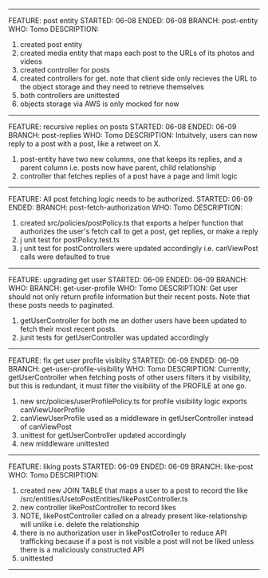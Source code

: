 __________________________________________________________________

FEATURE: post entity
STARTED: 06-08
ENDED: 06-08
BRANCH: post-entity
WHO: Tomo
DESCRIPTION: 
1. created post entity
2. created media entity that maps each post to the URLs of its
photos and videos
3. created controller for posts
4. created controllers for get. note that client side only recieves 
the URL to the object storage and they need to retrieve themselves
5. both controllers are unittested
6. objects storage via AWS is only mocked for now
__________________________________________________________________

FEATURE: recursive replies on posts
STARTED: 06-08
ENDED: 06-09
BRANCH: post-replies
WHO: Tomo
DESCRIPTION:
Intuitvely, users can now reply to a post with a post, like a retweet 
on X.

1. post-entity have two new columns, one that keeps its replies, 
    and a parent column i.e. posts now have parent, child relationship
2. controller that fetches replies of a post have a page and limit 
    logic

__________________________________________________________________


FEATURE: All post fetching logic needs to be authorized.
STARTED: 06-09
ENDED: 
BRANCH: post-fetch-authorization
WHO: Tomo
DESCRIPTION:
1. created src/policies/postPolicy.ts that exports a helper function that
authorizes the user's fetch call to get a post, get replies, or make a reply
2. j unit test for postPolicy.test.ts
3. j unit test for postControllers were updated accordingly i.e. canViewPost
calls were defaulted to true
__________________________________________________________________

FEATURE: upgrading get user 
STARTED: 06-09
ENDED: 06-09
BRANCH:
WHO:
BRANCH: get-user-profile
WHO: Tomo
DESCRIPTION:
Get user should not only return profile information but their recent posts.
Note that these posts needs to paginated.
1. getUserController for both me an dother users have been updated to fetch their most recent posts. 
2. junit tests for getUserController was updated accordingly
__________________________________________________________________

FEATURE: fix get user profile visiblity 
STARTED: 06-09
ENDED: 06-09
BRANCH: get-user-profile-visibility
WHO: Tomo
DESCRIPTION:
Currently,
getUserController when fetching posts of other users filters it by visibility, but this is redundant, it must filter the visibility of the PROFILE at one go.
1. new src/policies/userProfilePolicy.ts for profile visibility logic
exports canViewUserProfile
2. canViewUserProfile used as a middleware in getUserController instead of canViewPost
3. unittest for getUserController updated accordingly
4. new middleware unittested
__________________________________________________________________

FEATURE: liking posts
STARTED: 06-09
ENDED: 06-09
BRANCH: like-post
WHO: Tomo
DESCRIPTION:
1. created new JOIN TABLE that maps a user to a post to record the like /src/entities/UsetoPostEntities/likePostController.ts
2. new controller likePostController to record likes 
3. NOTE, likePostController called on a already present like-relationship will unlike i.e. delete the relationship
4. there is no authorization user in likePostCotroller to reduce API trafficking because
if a post is not visible a post will not be liked unless there is a
maliciously constructed API
5. unittested
__________________________________________________________________